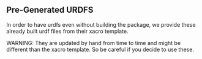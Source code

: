 ## Pre-Generated URDFS

In order to have urdfs even without building the package, we provide these
already built urdf files from their xacro template.

WARNING:
    They are updated by hand from time to time and might be different than the
    xacro template. So be careful if you decide to use these.